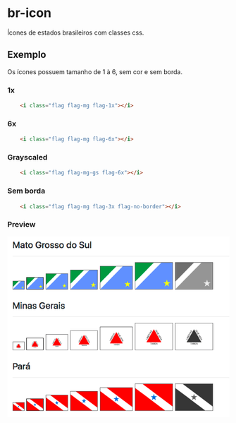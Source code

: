 # br-icon

Ícones de estados brasileiros com classes css.

## Exemplo

Os ícones possuem tamanho de 1 à 6, sem cor e sem borda.

### 1x

```html
    <i class="flag flag-mg flag-1x"></i>
```

### 6x

```html
    <i class="flag flag-mg flag-6x"></i>
```

### Grayscaled

```html
    <i class="flag flag-mg-gs flag-6x"></i>
```

### Sem borda

```html
    <i class="flag flag-mg flag-3x flag-no-border"></i>
```

### Preview

![Preview](preview.png)
